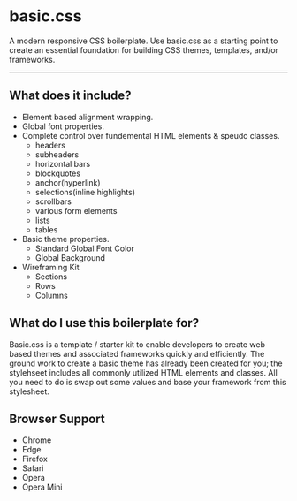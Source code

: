 # basic.css
A modern responsive CSS boilerplate. Use basic.css as a starting point to create an essential foundation for building CSS themes, templates, and/or frameworks.

---

## What does it include?
+ Element based alignment wrapping.
+ Global font properties.
+ Complete control over fundemental HTML elements & speudo classes.
  + headers 
  + subheaders
  + horizontal bars
  + blockquotes
  + anchor(hyperlink)
  + selections(inline highlights)
  + scrollbars
  + various form elements
  + lists
  + tables
+ Basic theme properties.
  + Standard Global Font Color
  + Global Background
+ Wireframing Kit
  + Sections
  + Rows
  + Columns
  
## What do I use this boilerplate for?
Basic.css is a template / starter kit to enable developers to create web based themes and associated frameworks quickly and efficiently. The ground work to create a basic theme has already been created for you; the stylehseet includes all commonly utilized HTML elements and classes. All you need to do is swap out some values and base your framework from this stylesheet.

## Browser Support
+ Chrome
+ Edge
+ Firefox
+ Safari
+ Opera
+ Opera Mini
